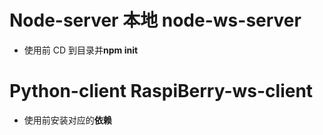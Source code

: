 # Node-server 本地 node-ws-server

- 使用前 CD 到目录并**npm init**

# Python-client RaspiBerry-ws-client

- 使用前安装对应的**依赖**
